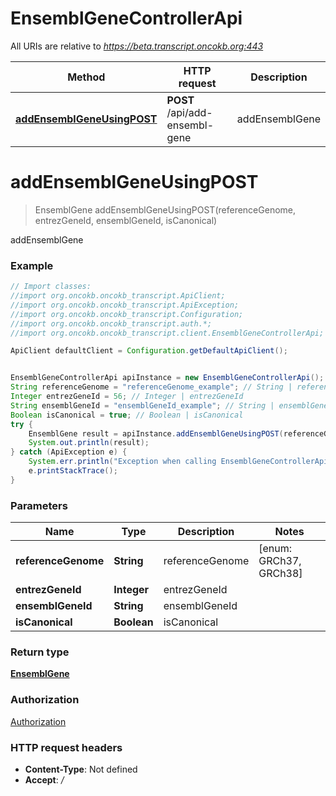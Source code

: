 # EnsemblGeneControllerApi

All URIs are relative to *https://beta.transcript.oncokb.org:443*

Method | HTTP request | Description
------------- | ------------- | -------------
[**addEnsemblGeneUsingPOST**](EnsemblGeneControllerApi.md#addEnsemblGeneUsingPOST) | **POST** /api/add-ensembl-gene | addEnsemblGene

<a name="addEnsemblGeneUsingPOST"></a>
# **addEnsemblGeneUsingPOST**
> EnsemblGene addEnsemblGeneUsingPOST(referenceGenome, entrezGeneId, ensemblGeneId, isCanonical)

addEnsemblGene

### Example
```java
// Import classes:
//import org.oncokb.oncokb_transcript.ApiClient;
//import org.oncokb.oncokb_transcript.ApiException;
//import org.oncokb.oncokb_transcript.Configuration;
//import org.oncokb.oncokb_transcript.auth.*;
//import org.oncokb.oncokb_transcript.client.EnsemblGeneControllerApi;

ApiClient defaultClient = Configuration.getDefaultApiClient();


EnsemblGeneControllerApi apiInstance = new EnsemblGeneControllerApi();
String referenceGenome = "referenceGenome_example"; // String | referenceGenome
Integer entrezGeneId = 56; // Integer | entrezGeneId
String ensemblGeneId = "ensemblGeneId_example"; // String | ensemblGeneId
Boolean isCanonical = true; // Boolean | isCanonical
try {
    EnsemblGene result = apiInstance.addEnsemblGeneUsingPOST(referenceGenome, entrezGeneId, ensemblGeneId, isCanonical);
    System.out.println(result);
} catch (ApiException e) {
    System.err.println("Exception when calling EnsemblGeneControllerApi#addEnsemblGeneUsingPOST");
    e.printStackTrace();
}
```

### Parameters

Name | Type | Description  | Notes
------------- | ------------- | ------------- | -------------
 **referenceGenome** | **String**| referenceGenome | [enum: GRCh37, GRCh38]
 **entrezGeneId** | **Integer**| entrezGeneId |
 **ensemblGeneId** | **String**| ensemblGeneId |
 **isCanonical** | **Boolean**| isCanonical |

### Return type

[**EnsemblGene**](EnsemblGene.md)

### Authorization

[Authorization](../README.md#Authorization)

### HTTP request headers

 - **Content-Type**: Not defined
 - **Accept**: */*

